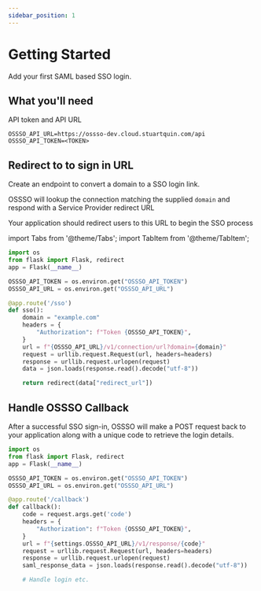 ```yaml
---
sidebar_position: 1
---
```


# Getting Started

Add your first SAML based SSO login.

## What you'll need

API token and API URL

```
OSSSO_API_URL=https://ossso-dev.cloud.stuartquin.com/api
OSSSO_API_TOKEN=<TOKEN>
```

## Redirect to to sign in URL

Create an endpoint to convert a domain to a SSO login link.

OSSSO will lookup the connection matching the supplied `domain` and respond
with a Service Provider redirect URL

Your application should redirect users to this URL to begin the SSO process


import Tabs from '@theme/Tabs';
import TabItem from '@theme/TabItem';

<Tabs>
  <TabItem value="python" label="Python" default>

```python
import os
from flask import Flask, redirect
app = Flask(__name__)

OSSSO_API_TOKEN = os.environ.get("OSSSO_API_TOKEN")
OSSSO_API_URL = os.environ.get("OSSSO_API_URL")

@app.route('/sso')
def sso():
    domain = "example.com"
    headers = {
        "Authorization": f"Token {OSSSO_API_TOKEN}",
    }
    url = f"{OSSSO_API_URL}/v1/connection/url?domain={domain}"
    request = urllib.request.Request(url, headers=headers)
    response = urllib.request.urlopen(request)
    data = json.loads(response.read().decode("utf-8"))

    return redirect(data["redirect_url"])
```

  </TabItem>
</Tabs>


## Handle OSSSO Callback

After a successful SSO sign-in, OSSSO will make a POST request back to your
application along with a unique code to retrieve the login details.


<Tabs>
  <TabItem value="python" label="Python" default>

```python
import os
from flask import Flask, redirect
app = Flask(__name__)

OSSSO_API_TOKEN = os.environ.get("OSSSO_API_TOKEN")
OSSSO_API_URL = os.environ.get("OSSSO_API_URL")

@app.route('/callback')
def callback():
    code = request.args.get('code')
    headers = {
        "Authorization": f"Token {OSSSO_API_TOKEN}",
    }
    url = f"{settings.OSSSO_API_URL}/v1/response/{code}"
    request = urllib.request.Request(url, headers=headers)
    response = urllib.request.urlopen(request)
    saml_response_data = json.loads(response.read().decode("utf-8"))

    # Handle login etc.
```

  </TabItem>
</Tabs>
